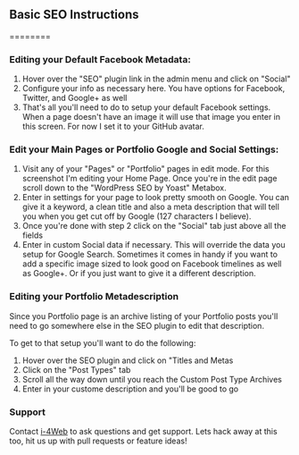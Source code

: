 ## Basic SEO Instructions
========

### Editing your Default Facebook Metadata:

1. Hover over the "SEO" plugin link in the admin menu and click on "Social"
2. Configure your info as necessary here. You have options for Facebook, Twitter, and Google+ as well
3. That's all you'll need to do to setup your default Facebook settings. When a page doesn't have an image it will use that image you enter in this screen. For now I set it to your GitHub avatar. 

### Edit your Main Pages or Portfolio Google and Social Settings:


1. Visit any of your "Pages" or "Portfolio" pages in edit mode. For this screenshot I'm editing your Home Page. Once you're in the edit page scroll down to the "WordPress SEO by Yoast" Metabox.
2. Enter in settings for your page to look pretty smooth on Google. You can give it a keyword, a clean title and also a meta description that will tell you when you get cut off by Google (127 characters I believe).
3. Once you're done with step 2 click on the "Social" tab just above all the fields
4. Enter in custom Social data if necessary. This will override the data you setup for Google Search. Sometimes it comes in handy if you want to add a specific image sized to look good on Facebook timelines as well as Google+. Or if you just want to give it a different description.

### Editing your Portfolio Metadescription
Since you Portfolio page is an archive listing of your Portfolio posts you'll need to go somewhere else in the SEO plugin to edit that description.

To get to that setup you'll want to do the following:
1. Hover over the SEO plugin and click on "Titles and Metas
2. Click on the "Post Types" tab
3. Scroll all the way down until you reach the Custom Post Type Archives
4. Enter in your custome description and you'll be good to go



### Support

Contact [i-4Web](http://www.i-4web.com/) to ask questions and get support. Lets hack away at this too, hit us up with pull requests or feature ideas!
